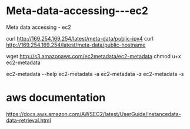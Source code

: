# Meta-data-accessing---ec2
Meta data accessing - ec2


curl http://169.254.169.254/latest/meta-data/public-ipv4
curl http://169.254.169.254/latest/meta-data/public-hostname

wget http://s3.amazonaws.com/ec2metadata/ec2-metadata
chmod u+x ec2-metadata

ec2-metadata --help
ec2-metadata -a
ec2-metadata -z
ec2-metadata -s

# aws documentation
https://docs.aws.amazon.com/AWSEC2/latest/UserGuide/instancedata-data-retrieval.html
